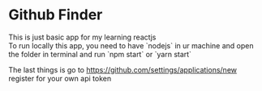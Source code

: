 <h1>Github Finder</h1>
This is just basic app for my learning reactjs <br>
To run locally this app, you need to have `nodejs` in ur machine and open the folder in terminal
and run `npm start` or `yarn start` <br>

The last things is go to https://github.com/settings/applications/new
register for your own api token
